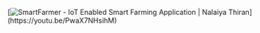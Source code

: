 [![SmartFarmer - IoT Enabled Smart Farming Application | Nalaiya Thiran](https://img.youtube.com/vi/YOUTUBE_VI...)](https://youtu.be/PwaX7NHsihM)
